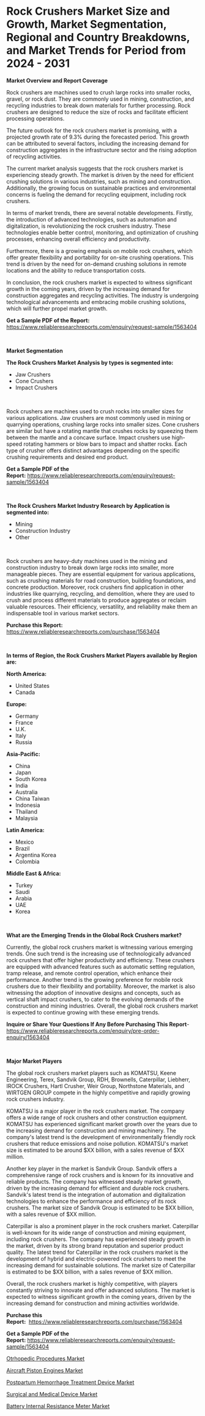 <p><h1>Rock Crushers Market Size and Growth, Market Segmentation, Regional and Country Breakdowns, and Market Trends for Period from 2024 -  2031</h1></p><p><strong>Market Overview and Report Coverage</strong></p>
<p><p>Rock crushers are machines used to crush large rocks into smaller rocks, gravel, or rock dust. They are commonly used in mining, construction, and recycling industries to break down materials for further processing. Rock crushers are designed to reduce the size of rocks and facilitate efficient processing operations.</p><p>The future outlook for the rock crushers market is promising, with a projected growth rate of 9.3% during the forecasted period. This growth can be attributed to several factors, including the increasing demand for construction aggregates in the infrastructure sector and the rising adoption of recycling activities.</p><p>The current market analysis suggests that the rock crushers market is experiencing steady growth. The market is driven by the need for efficient crushing solutions in various industries, such as mining and construction. Additionally, the growing focus on sustainable practices and environmental concerns is fueling the demand for recycling equipment, including rock crushers.</p><p>In terms of market trends, there are several notable developments. Firstly, the introduction of advanced technologies, such as automation and digitalization, is revolutionizing the rock crushers industry. These technologies enable better control, monitoring, and optimization of crushing processes, enhancing overall efficiency and productivity.</p><p>Furthermore, there is a growing emphasis on mobile rock crushers, which offer greater flexibility and portability for on-site crushing operations. This trend is driven by the need for on-demand crushing solutions in remote locations and the ability to reduce transportation costs.</p><p>In conclusion, the rock crushers market is expected to witness significant growth in the coming years, driven by the increasing demand for construction aggregates and recycling activities. The industry is undergoing technological advancements and embracing mobile crushing solutions, which will further propel market growth.</p></p>
<p><strong>Get a Sample PDF of the Report:</strong> <a href="https://www.reliableresearchreports.com/enquiry/request-sample/1563404">https://www.reliableresearchreports.com/enquiry/request-sample/1563404</a></p>
<p>&nbsp;</p>
<p><strong>Market Segmentation</strong></p>
<p><strong>The Rock Crushers Market Analysis by types is segmented into:</strong></p>
<p><ul><li>Jaw Crushers</li><li>Cone Crushers</li><li>Impact Crushers</li></ul></p>
<p>&nbsp;</p>
<p><p>Rock crushers are machines used to crush rocks into smaller sizes for various applications. Jaw crushers are most commonly used in mining or quarrying operations, crushing large rocks into smaller sizes. Cone crushers are similar but have a rotating mantle that crushes rocks by squeezing them between the mantle and a concave surface. Impact crushers use high-speed rotating hammers or blow bars to impact and shatter rocks. Each type of crusher offers distinct advantages depending on the specific crushing requirements and desired end product.</p></p>
<p><strong>Get a Sample PDF of the Report:</strong>&nbsp;<a href="https://www.reliableresearchreports.com/enquiry/request-sample/1563404">https://www.reliableresearchreports.com/enquiry/request-sample/1563404</a></p>
<p>&nbsp;</p>
<p><strong>The Rock Crushers Market Industry Research by Application is segmented into:</strong></p>
<p><ul><li>Mining</li><li>Construction Industry</li><li>Other</li></ul></p>
<p>&nbsp;</p>
<p><p>Rock crushers are heavy-duty machines used in the mining and construction industry to break down large rocks into smaller, more manageable pieces. They are essential equipment for various applications, such as crushing materials for road construction, building foundations, and concrete production. Moreover, rock crushers find application in other industries like quarrying, recycling, and demolition, where they are used to crush and process different materials to produce aggregates or reclaim valuable resources. Their efficiency, versatility, and reliability make them an indispensable tool in various market sectors.</p></p>
<p><strong>Purchase this Report:</strong>&nbsp; <a href="https://www.reliableresearchreports.com/purchase/1563404">https://www.reliableresearchreports.com/purchase/1563404</a></p>
<p>&nbsp;</p>
<p><strong>In terms of Region, the Rock Crushers Market Players available by Region are:</strong></p>
<p>
    <p> <strong> North America: </strong>
        <ul>
            <li>United States</li>
            <li>Canada</li>
        </ul>
        </p> 
    <p> <strong> Europe: </strong>
        <ul>
            <li>Germany</li>
            <li>France</li>
            <li>U.K.</li>
            <li>Italy</li>
            <li>Russia</li>
        </ul>
        </p> 
    <p> <strong> Asia-Pacific: </strong>
        <ul>
            <li>China</li>
            <li>Japan</li>
            <li>South Korea</li>
            <li>India</li>
            <li>Australia</li>
            <li>China Taiwan</li>
            <li>Indonesia</li>
            <li>Thailand</li>
            <li>Malaysia</li>
        </ul>
        </p> 
    <p> <strong> Latin America: </strong>
        <ul>
            <li>Mexico</li>
            <li>Brazil</li>
            <li>Argentina Korea</li>
            <li>Colombia</li>
        </ul>
        </p> 
    <p> <strong> Middle East & Africa: </strong>
        <ul>
            <li>Turkey</li>
            <li>Saudi</li>
            <li>Arabia</li>
            <li>UAE</li>
            <li>Korea</li>
        </ul>
    </p>
    </p>
<p>&nbsp;</p>
<p><strong>What are the Emerging Trends in the Global Rock Crushers market?</strong></p>
<p><p>Currently, the global rock crushers market is witnessing various emerging trends. One such trend is the increasing use of technologically advanced rock crushers that offer higher productivity and efficiency. These crushers are equipped with advanced features such as automatic setting regulation, tramp release, and remote control operation, which enhance their performance. Another trend is the growing preference for mobile rock crushers due to their flexibility and portability. Moreover, the market is also witnessing the adoption of innovative designs and concepts, such as vertical shaft impact crushers, to cater to the evolving demands of the construction and mining industries. Overall, the global rock crushers market is expected to continue growing with these emerging trends.</p></p>
<p><strong>Inquire or Share Your Questions If Any Before Purchasing This Report</strong>- <a href="https://www.reliableresearchreports.com/enquiry/pre-order-enquiry/1563404">https://www.reliableresearchreports.com/enquiry/pre-order-enquiry/1563404</a></p>
<p>&nbsp;</p>
<p><strong>Major Market Players</strong></p>
<p><p>The global rock crushers market players such as KOMATSU, Keene Engineering, Terex, Sandvik Group, RDH, Brownells, Caterpillar, Liebherr, IROCK Crushers, Hartl Crusher, Weir Group, Northstone Materials, and WIRTGEN GROUP compete in the highly competitive and rapidly growing rock crushers industry. </p><p>KOMATSU is a major player in the rock crushers market. The company offers a wide range of rock crushers and other construction equipment. KOMATSU has experienced significant market growth over the years due to the increasing demand for construction and mining machinery. The company's latest trend is the development of environmentally friendly rock crushers that reduce emissions and noise pollution. KOMATSU's market size is estimated to be around $XX billion, with a sales revenue of $XX million.</p><p>Another key player in the market is Sandvik Group. Sandvik offers a comprehensive range of rock crushers and is known for its innovative and reliable products. The company has witnessed steady market growth, driven by the increasing demand for efficient and durable rock crushers. Sandvik's latest trend is the integration of automation and digitalization technologies to enhance the performance and efficiency of its rock crushers. The market size of Sandvik Group is estimated to be $XX billion, with a sales revenue of $XX million.</p><p>Caterpillar is also a prominent player in the rock crushers market. Caterpillar is well-known for its wide range of construction and mining equipment, including rock crushers. The company has experienced steady growth in the market, driven by its strong brand reputation and superior product quality. The latest trend for Caterpillar in the rock crushers market is the development of hybrid and electric-powered rock crushers to meet the increasing demand for sustainable solutions. The market size of Caterpillar is estimated to be $XX billion, with a sales revenue of $XX million.</p><p>Overall, the rock crushers market is highly competitive, with players constantly striving to innovate and offer advanced solutions. The market is expected to witness significant growth in the coming years, driven by the increasing demand for construction and mining activities worldwide.</p></p>
<p><strong>Purchase this Report:</strong>&nbsp;&nbsp;<a href="https://www.reliableresearchreports.com/purchase/1563404">https://www.reliableresearchreports.com/purchase/1563404</a></p>
<p></p>
<p><strong>Get a Sample PDF of the Report:</strong>&nbsp;<a href="https://www.reliableresearchreports.com/enquiry/request-sample/1563404">https://www.reliableresearchreports.com/enquiry/request-sample/1563404</a></p>
<p><p><a href="https://medium.com/@vallieemard78/otrhopedic-procedures-market-insight-market-trends-growth-forecasted-from-2023-to-2030-49bbb74cc9a2">Otrhopedic Procedures Market</a></p><p><a href="https://github.com/deliacustodio40/Market-Research-Report-List-2/blob/main/aircraft-piston-engines-market.md">Aircraft Piston Engines Market</a></p><p><a href="https://medium.com/@vallieemard78/postpartum-hemorrhage-treatment-device-market-size-and-market-trends-complete-industry-overview-0df64b6bfb7e">Postpartum Hemorrhage Treatment Device Market</a></p><p><a href="https://medium.com/@vallieemard78/analyzing-surgical-and-medical-device-market-global-industry-perspective-and-forecast-2023-to-b057b08c9892">Surgical and Medical Device Market</a></p><p><a href="https://github.com/scarol104/Market-Research-Report-List-2/blob/main/battery-internal-resistance-meter-market.md">Battery Internal Resistance Meter Market</a></p></p>
